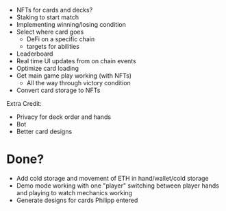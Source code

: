 * NFTs for cards and decks?
* Staking to start match
* Implementing winning/losing condition
* Select where card goes 
  * DeFi on a specific chain
  * targets for abilities
* Leaderboard
* Real time UI updates from on chain events
* Optimize card loading
* Get main game play working (with NFTs)
  * All the way through victory condition
* Convert card storage to NFTs


Extra Credit:
* Privacy for deck order and hands
* Bot
* Better card designs







# Done?

* Add cold storage and movement of ETH in hand/wallet/cold storage
* Demo mode working with one "player" switching between player hands and playing to watch mechanics working
* Generate designs for cards Philipp entered 
